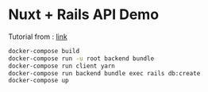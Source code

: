 # Nuxt + Rails API Demo

Tutorial from : [link](https://medium.com/@fishpercolator/how-to-separate-frontend-backend-with-rails-api-nuxt-js-and-devise-jwt-cf7dd9da9d16)

```bash
docker-compose build
docker-compose run -u root backend bundle
docker-compose run client yarn
docker-compose run backend bundle exec rails db:create
docker-compose up
```
